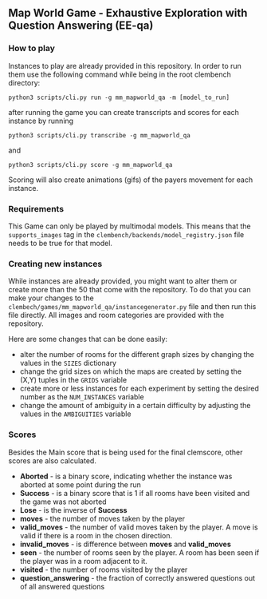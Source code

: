 ## Map World Game - Exhaustive Exploration with Question Answering (EE-qa)

### How to play

Instances to play are already provided in this repository. In order to run them use the following command while being in the root clembench directory:

```
python3 scripts/cli.py run -g mm_mapworld_qa -m [model_to_run]
```
after running the game you can create transcripts and scores for each instance by running 
```
python3 scripts/cli.py transcribe -g mm_mapworld_qa
```
and 
```
python3 scripts/cli.py score -g mm_mapworld_qa
```
Scoring will also create animations (gifs) of the payers movement for each instance.

### Requirements

This Game can only be played by multimodal models. This means that the `supports_images` tag in the `clembench/backends/model_registry.json` file needs to be true for that model.

### Creating new instances

While instances are already provided, you might want to alter them or create more than the 50 that come with the repository. To do that you can make your changes to the `clembech/games/mm_mapworld_qa/instancegenerator.py` file and then run this file directly. All images and room categories are provided with the repository.

Here are some changes that can be done easily:
- alter the number of rooms for the different graph sizes by changing the values in the `SIZES` dictionary
- change the grid sizes on which the maps are created by setting the (X,Y) tuples in the `GRIDS` variable
- create more or less instances for each experiment by setting the desired number as the `NUM_INSTANCES` variable
- change the amount of ambiguity in a certain difficulty by adjusting the values in the `AMBIGUITIES` variable

### Scores

Besides the Main score that is being used for the final clemscore, other scores are also calculated.

- **Aborted** - is a binary score, indicating whether the instance was aborted at some point during the run
- **Success** - is a binary score that is 1 if all rooms have been visited and the game was not aborted
- **Lose** - is the inverse of **Success**
- **moves** - the number of moves taken by the player
- **valid_moves** - the number of valid moves taken by the player. A move is valid if there is a room in the chosen direction.
- **invalid_moves** - is difference between **moves** and **valid_moves**
- **seen** - the number of rooms seen by the player. A room has been seen if the player was in a room adjacent to it.
- **visited** - the number of rooms visited by the player
- **question_answering** - the fraction of correctly answered questions out of all answered questions